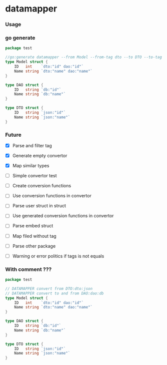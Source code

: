 # datamapper

### Usage

### go generate
```go
package test

//go:generate datamapper --from Model --from-tag dto --to DTO --to-tag json -s models.go -d model_dto_converter.go -p test  
type Model struct {
	ID   int    `dto:"id" dao:"id"`
	Name string `dto:"name" dao:"name"`
}

type DAO struct {
	ID   string `db:"id"`
	Name string `db:"name"`
}

type DTO struct {
	ID   string `json:"id"`
	Name string `json:"name"`
}
```

### Future

* [x] Parse and filter tag
* [x] Generate empty convertor
* [x] Map similar types
* [ ] Simple convertor test
* [ ] Create conversion functions
* [ ] Use conversion functions in convertor
* [ ] Parse user struct in struct
* [ ] Use generated conversion functions in convertor
* [ ] Parse embed struct
* [ ] Map filed without tag
* [ ] Parse other package
* [ ] Warning or error politics if tags is not equals


### With comment ???

```go
package test

// DATAMAPPER convert from DTO:dto:json 
// DATAMAPPER convert to and from DAO:dao:db 
type Model struct {
	ID   int    `dto:"id" dao:"id"`
	Name string `dto:"name" dao:"name"`
}

type DAO struct {
	ID   string `db:"id"`
	Name string `db:"name"`
}

type DTO struct {
	ID   string `json:"id"`
	Name string `json:"name"`
}
```